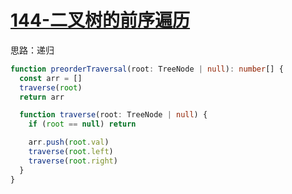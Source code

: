 # [144-二叉树的前序遍历](https://leetcode-cn.com/problems/binary-tree-preorder-traversal/)

思路：递归

```ts
function preorderTraversal(root: TreeNode | null): number[] {
  const arr = []
  traverse(root)
  return arr

  function traverse(root: TreeNode | null) {
    if (root == null) return

    arr.push(root.val)
    traverse(root.left)
    traverse(root.right)
  }
}
```
